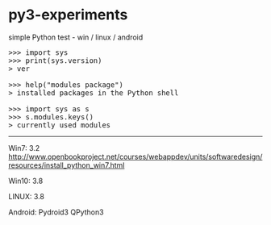 # py3-experiments
simple Python test - win / linux / android

<pre>
>>> import sys
>>> print(sys.version)
> ver

>>> help("modules package")
> installed packages in the Python shell
  
>>> import sys as s
>>> s.modules.keys()
> currently used modules
</pre>

---

Win7: 3.2
http://www.openbookproject.net/courses/webappdev/units/softwaredesign/resources/install_python_win7.html

Win10:
3.8

LINUX:
3.8

Android:
Pydroid3
QPython3
